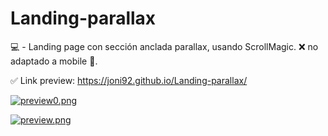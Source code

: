 # Landing-parallax
💻 - Landing page con sección anclada parallax, usando ScrollMagic.
❌ no adaptado a mobile 📵.

✅ Link preview: https://joni92.github.io/Landing-parallax/


[![preview0.png](https://i.postimg.cc/MGqq0m0P/preview0.png)](https://postimg.cc/zyts8WcK)

[![preview.png](https://i.postimg.cc/Dzrmnz6D/preview.png)](https://postimg.cc/sB23Jst9)
